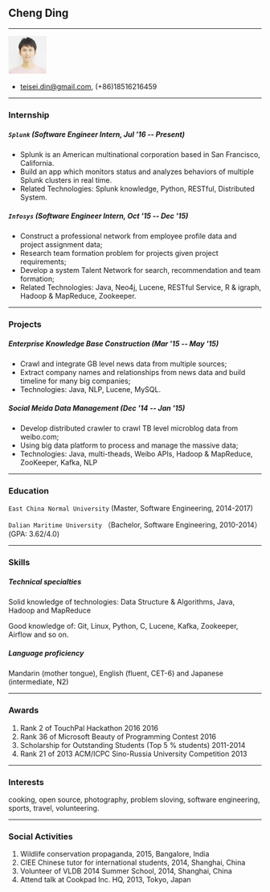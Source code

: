 ## Cheng Ding

---
	
<img src="photo_visa.jpg" width="15%" height="15%" />

- teisei.din@gmail.com, (+86)18516216459


---

### Internship

##### `Splunk` (Software Engineer Intern, Jul '16 -- Present)

- Splunk is an American multinational corporation based in San Francisco, California.
- Build an app which monitors status and analyzes behaviors of multiple Splunk clusters in real time.
- Related Technologies: Splunk knowledge, Python, RESTful, Distributed System.

##### `Infosys` (Software Engineer Intern, Oct '15 -- Dec '15)

- Construct a professional network from employee profile data and project assignment data;
- Research team formation problem for projects given project requirements; 
- Develop a system Talent Network for search, recommendation and team formation; 
- Related Technologies: Java, Neo4j, Lucene, RESTful Service, R & igraph, Hadoop & MapReduce, Zookeeper.

---

### Projects

##### Enterprise Knowledge Base Construction (Mar '15 -- May '15)

- Crawl and integrate GB level news data from multiple sources;
- Extract company names and relationships from news data and build timeline for many big companies;	
- Technologies: Java, NLP, Lucene, MySQL.


##### Social Meida Data Management (Dec '14 -- Jan '15)

- Develop distributed crawler to crawl TB level microblog data from weibo.com;
- Using big data platform to process and manage the massive data;
- Technologies: Java, multi-theads, Weibo APIs, Hadoop & MapReduce, ZooKeeper, Kafka, NLP

---

### Education

`East China Normal University` (Master, Software Engineering, 2014-2017)

`Dalian Maritime University` （Bachelor, Software Engineering, 2010-2014）(GPA: 3.62/4.0)

---

### Skills

##### Technical specialties

Solid knowledge of technologies: Data Structure & Algorithms, Java, Hadoop and MapReduce

Good knowledge of: Git, Linux, Python, C, Lucene, Kafka, Zookeeper, Airflow and so on.

##### Language proficiency

Mandarin (mother tongue), English (fluent, CET-6) and Japanese (intermediate, N2)

---

### Awards

1. Rank 2 of TouchPal Hackathon 2016 2016
2. Rank 36 of Microsoft Beauty of Programming Contest 2016
3. Scholarship for Outstanding Students (Top 5 % students) 2011-2014
4. Rank 21 of 2013 ACM/ICPC Sino-Russia University Competition 2013

---

### Interests

cooking, open source, photography, problem sloving, software engineering, sports, travel, volunteering.

---

### Social Activities

1. Wildlife conservation propaganda, 2015, Bangalore, India
2. CIEE Chinese tutor for international students, 2014, Shanghai, China
3. Volunteer of VLDB 2014 Summer School, 2014, Shanghai, China
4. Attend talk at Cookpad Inc. HQ, 2013, Tokyo, Japan		
					

